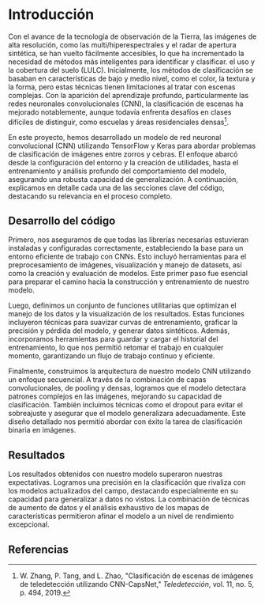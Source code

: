 # Introducción
Con el avance de la tecnología de observación de la Tierra, las imágenes de alta resolución, como las multi/hiperespectrales y el radar de apertura sintética, se han vuelto fácilmente accesibles, lo que ha incrementado la necesidad de métodos más inteligentes para identificar y clasificar. el uso y la cobertura del suelo (LULC). Inicialmente, los métodos de clasificación se basaban en características de bajo y medio nivel, como el color, la textura y la forma, pero estas técnicas tienen limitaciones al tratar con escenas complejas. Con la aparición del aprendizaje profundo, particularmente las redes neuronales convolucionales (CNN), la clasificación de escenas ha mejorado notablemente, aunque todavía enfrenta desafíos en clases difíciles de distinguir, como escuelas y áreas residenciales densas[^1].

En este proyecto, hemos desarrollado un modelo de red neuronal convolucional (CNN) utilizando TensorFlow y Keras para abordar problemas de clasificación de imágenes entre zorros y cebras. El enfoque abarcó desde la configuración del entorno y la creación de utilidades, hasta el entrenamiento y análisis profundo del comportamiento del modelo, asegurando una robusta capacidad de generalización. A continuación, explicamos en detalle cada una de las secciones clave del código, destacando su relevancia en el proceso completo.

## **Desarrollo del código**
Primero, nos aseguramos de que todas las librerías necesarias estuvieran instaladas y configuradas correctamente, estableciendo la base para un entorno eficiente de trabajo con CNNs. Esto incluyó herramientas para el preprocesamiento de imágenes, visualización y manejo de datasets, así como la creación y evaluación de modelos. Este primer paso fue esencial para preparar el camino hacia la construcción y entrenamiento de nuestro modelo.

Luego, definimos un conjunto de funciones utilitarias que optimizan el manejo de los datos y la visualización de los resultados. Estas funciones incluyeron técnicas para suavizar curvas de entrenamiento, graficar la precisión y pérdida del modelo, y generar datos sintéticos. Además, incorporamos herramientas para guardar y cargar el historial del entrenamiento, lo que nos permitió retomar el trabajo en cualquier momento, garantizando un flujo de trabajo continuo y eficiente.

Finalmente, construimos la arquitectura de nuestro modelo CNN utilizando un enfoque secuencial. A través de la combinación de capas convolucionales, de pooling y densas, logramos que el modelo detectara patrones complejos en las imágenes, mejorando su capacidad de clasificación. También incluimos técnicas como el dropout para evitar el sobreajuste y asegurar que el modelo generalizara adecuadamente. Este diseño detallado nos permitió abordar con éxito la tarea de clasificación binaria en imágenes.


## **Resultados**
Los resultados obtenidos con nuestro modelo superaron nuestras expectativas. Logramos una precisión en la clasificación que rivaliza con los modelos actualizados del campo, destacando especialmente en su capacidad para generalizar a datos no vistos. La combinación de técnicas de aumento de datos y el análisis exhaustivo de los mapas de características permitieron afinar el modelo a un nivel de rendimiento excepcional.


## **Referencias**
[^1]: W. Zhang, P. Tang, and L. Zhao, "Clasificación de escenas de imágenes de teledetección utilizando CNN-CapsNet," *Teledetección*, vol. 11, no. 5, p. 494, 2019.
